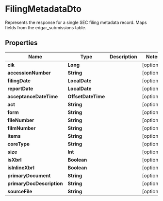 

# FilingMetadataDto

Represents the response for a single SEC filing metadata record.  Maps fields from the edgar_submissions table.

## Properties

Name | Type | Description | Notes
------------ | ------------- | ------------- | -------------
**cik** | **Long** |  |  [optional]
**accessionNumber** | **String** |  |  [optional]
**filingDate** | **LocalDate** |  |  [optional]
**reportDate** | **LocalDate** |  |  [optional]
**acceptanceDateTime** | **OffsetDateTime** |  |  [optional]
**act** | **String** |  |  [optional]
**form** | **String** |  |  [optional]
**fileNumber** | **String** |  |  [optional]
**filmNumber** | **String** |  |  [optional]
**items** | **String** |  |  [optional]
**coreType** | **String** |  |  [optional]
**size** | **Int** |  |  [optional]
**isXbrl** | **Boolean** |  |  [optional]
**isInlineXbrl** | **Boolean** |  |  [optional]
**primaryDocument** | **String** |  |  [optional]
**primaryDocDescription** | **String** |  |  [optional]
**sourceFile** | **String** |  |  [optional]



